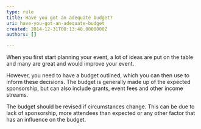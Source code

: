 ```yaml
---
type: rule
title: Have you got an adequate budget?
uri: have-you-got-an-adequate-budget
created: 2014-12-31T00:13:48.0000000Z
authors: []

---
```


When you first start planning your event, a lot of ideas are put on the table and many are great and would improve your event.
 
However, you need to have a budget outlined, which you can then use to inform these decisions. The budget is generally made up of the expected sponsorship, but can also include grants, event fees and other income streams.

The budget should be revised if circumstances change. This can be due to lack of sponsorship, more attendees than expected or any other factor that has an influence on the budget.
